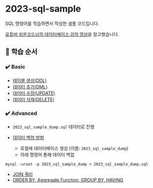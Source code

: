 # 2023-sql-sample

SQL 명령어를 학습하면서 작성한 샘플 코드입니다.

[유튜버 쉬운코드님의 데이터베이스 강의 영상](https://www.youtube.com/playlist?list=PLcXyemr8ZeoREWGhhZi5FZs6cvymjIBVe)을 참고했습니다.

## 💋 학습 순서

### ✔️ Basic

- [테이블 생성(DDL)](https://github.com/gitchan-Study/2023-sql-sample/pull/1)
- [데이터 추가(DML)](https://github.com/gitchan-Study/2023-sql-sample/pull/3)
- [데이터 수정(UPDATE)](https://github.com/gitchan-Study/2023-sql-sample/pull/4)
- [데이터 삭제(DELETE)](https://github.com/gitchan-Study/2023-sql-sample/pull/5)

### ✔️ Advanced

- `2023_sql_sample_dump.sql` 데이터로 진행

- [데이터 백업 방법](https://engineerinsight.tistory.com/261)
    - 로컬에 데이터베이스 생성 (이름: `2023_sql_sample_dump`)
    - 아래 명령어 통해 데이터 백업

```shell
mysql -uroot -p 2023_sql_sample_dump < 2023_sql_sample_dump.sql
```

- [JOIN 쿼리](https://engineerinsight.tistory.com/307)
- [ORDER BY, Aggregate Function, GROUP BY, HAVING](https://engineerinsight.tistory.com/308)
